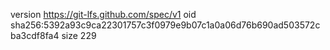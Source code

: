 version https://git-lfs.github.com/spec/v1
oid sha256:5392a93c9ca22301757c3f0979e9b07c1a0a06d76b690ad503572cba3cdf8fa4
size 229
